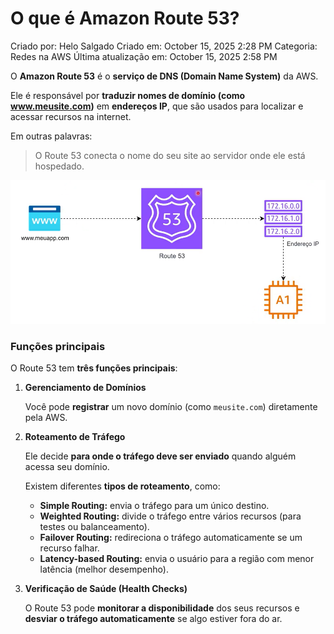 # O que é Amazon Route 53?

Criado por: Helo Salgado
Criado em: October 15, 2025 2:28 PM
Categoria: Redes na AWS
Última atualização em: October 15, 2025 2:58 PM

O **Amazon Route 53** é o **serviço de DNS (Domain Name System)** da AWS.

Ele é responsável por **traduzir nomes de domínio (como www.meusite.com)** em **endereços IP**, que são usados para localizar e acessar recursos na internet.

Em outras palavras:

> O Route 53 conecta o nome do seu site ao servidor onde ele está hospedado.
> 

![image.png](image.png)

### Funções principais

O Route 53 tem **três funções principais**:

1. **Gerenciamento de Domínios**
    
    Você pode **registrar** um novo domínio (como `meusite.com`) diretamente pela AWS.
    
2. **Roteamento de Tráfego**
    
    Ele decide **para onde o tráfego deve ser enviado** quando alguém acessa seu domínio.
    
    Existem diferentes **tipos de roteamento**, como:
    
    - **Simple Routing:** envia o tráfego para um único destino.
    - **Weighted Routing:** divide o tráfego entre vários recursos (para testes ou balanceamento).
    - **Failover Routing:** redireciona o tráfego automaticamente se um recurso falhar.
    - **Latency-based Routing:** envia o usuário para a região com menor latência (melhor desempenho).
3. **Verificação de Saúde (Health Checks)**
    
    O Route 53 pode **monitorar a disponibilidade** dos seus recursos e **desviar o tráfego automaticamente** se algo estiver fora do ar.